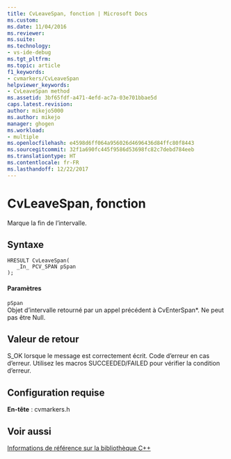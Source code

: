 ```yaml
---
title: CvLeaveSpan, fonction | Microsoft Docs
ms.custom: 
ms.date: 11/04/2016
ms.reviewer: 
ms.suite: 
ms.technology:
- vs-ide-debug
ms.tgt_pltfrm: 
ms.topic: article
f1_keywords:
- cvmarkers/CvLeaveSpan
helpviewer_keywords:
- CvLeaveSpan method
ms.assetid: 3bf65fdf-a471-4efd-ac7a-03e701bbae5d
caps.latest.revision: 
author: mikejo5000
ms.author: mikejo
manager: ghogen
ms.workload:
- multiple
ms.openlocfilehash: e4598d6ff064a956026d4696436d84ffc80f8443
ms.sourcegitcommit: 32f1a690fc445f9586d53698fc82c7debd784eeb
ms.translationtype: HT
ms.contentlocale: fr-FR
ms.lasthandoff: 12/22/2017
---
```

# <a name="cvleavespan-function"></a>CvLeaveSpan, fonction
Marque la fin de l’intervalle.  
  
## <a name="syntax"></a>Syntaxe  
  
```  
HRESULT CvLeaveSpan(  
   _In_ PCV_SPAN pSpan  
);  
```  
  
#### <a name="parameters"></a>Paramètres  
 `pSpan`  
 Objet d’intervalle retourné par un appel précédent à CvEnterSpan*. Ne peut pas être Null.  
  
## <a name="return-value"></a>Valeur de retour  
 S_OK lorsque le message est correctement écrit. Code d’erreur en cas d’erreur. Utilisez les macros SUCCEEDED/FAILED pour vérifier la condition d’erreur.  
  
## <a name="requirements"></a>Configuration requise  
 **En-tête** : cvmarkers.h  
  
## <a name="see-also"></a>Voir aussi  
 [Informations de référence sur la bibliothèque C++](../profiling/cpp-library-reference.md)